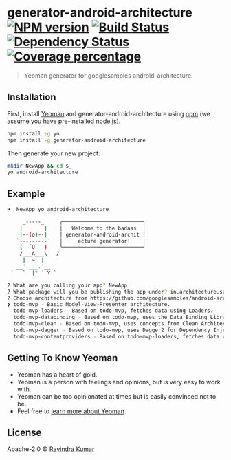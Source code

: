 # generator-android-architecture [![NPM version][npm-image]][npm-url] [![Build Status][travis-image]][travis-url] [![Dependency Status][daviddm-image]][daviddm-url] [![Coverage percentage][coveralls-image]][coveralls-url]
> Yeoman generator for googlesamples android-architecture.

## Installation

First, install [Yeoman](http://yeoman.io) and generator-android-architecture using [npm](https://www.npmjs.com/) (we assume you have pre-installed [node.js](https://nodejs.org/)).

```bash
npm install -g yo
npm install -g generator-android-architecture
```

Then generate your new project:

```bash
mkdir NewApp && cd $_
yo android-architecture
```

## Example
```bash
➜  NewApp yo android-architecture

     _-----_     ╭──────────────────────────╮
    |       |    │   Welcome to the badass  │
    |--(o)--|    │ generator-android-archit │
   `---------´   │     ecture generator!    │
    ( _´U`_ )    ╰──────────────────────────╯
    /___A___\   /
     |  ~  |
   __'.___.'__
 ´   `  |° ´ Y `

? What are you calling your app? NewApp
? What package will you be publishing the app under? in.architecture.sample
? Choose architecture from https://github.com/googlesamples/android-architecture? (Use arrow keys)
❯ todo-mvp - Basic Model-View-Presenter architecture.
  todo-mvp-loaders - Based on todo-mvp, fetches data using Loaders.
  todo-mvp-databinding - Based on todo-mvp, uses the Data Binding Library.
  todo-mvp-clean - Based on todo-mvp, uses concepts from Clean Architecture.
  todo-mvp-dagger - Based on todo-mvp, uses Dagger2 for Dependency Injection
  todo-mvp-contentproviders - Based on todo-mvp-loaders, fetches data using Loaders and uses Content Providers
```

## Getting To Know Yeoman

 * Yeoman has a heart of gold.
 * Yeoman is a person with feelings and opinions, but is very easy to work with.
 * Yeoman can be too opinionated at times but is easily convinced not to be.
 * Feel free to [learn more about Yeoman](http://yeoman.io/).

## License

Apache-2.0 © [Ravindra Kumar](https://github.com/ravidsrk/)


[npm-image]: https://badge.fury.io/js/generator-android-architecture.svg
[npm-url]: https://npmjs.org/package/generator-android-architecture
[travis-image]: https://travis-ci.org/ravidsrk/generator-android-architecture.svg?branch=master
[travis-url]: https://travis-ci.org/ravidsrk/generator-android-architecture
[daviddm-image]: https://david-dm.org/ravidsrk/generator-android-architecture.svg?theme=shields.io
[daviddm-url]: https://david-dm.org/ravidsrk/generator-android-architecture
[coveralls-image]: https://coveralls.io/repos/ravidsrk/generator-android-architecture/badge.svg
[coveralls-url]: https://coveralls.io/r/ravidsrk/generator-android-architecture
